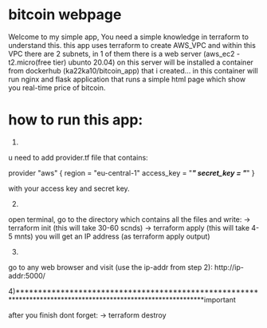 # bitcoin webpage

Welcome to my simple app, You need a simple knowledge in terraform to understand this.
this app uses terraform to create AWS_VPC and within this VPC there are 2 subnets, in 1 of them there is a web server (aws_ec2 - t2.micro(free tier) ubunto 20.04)
on this server will be installed a container from dockerhub (ka22ka10/bitcoin_app) that i created...
in this container will run nginx and flask application that runs a simple html page which show you real-time price of bitcoin.


# how to run this app:
1)
u need to add provider.tf file that contains:

provider "aws" {
    region = "eu-central-1"
    access_key = "*****************"
    secret_key = "*****************"
}

 with your access key and secret key.
 
 
 2)
 open terminal, go to the directory which contains all the files and write:
 -> terraform init (this will take 30-60 scnds)
 -> terraform apply (this will take 4-5 mnts)
  you will get an IP address (as terraform apply output)
  
  
  3)
  go to any web browser and visit (use the ip-addr from step 2):
  http://ip-addr:5000/
  
  
  4)**************************************************************************************************************important
  
  after you finish dont forget:
  -> terraform destroy
